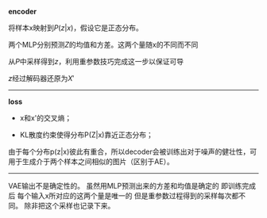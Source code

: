 **encoder**

将样本x映射到$P(z|x)$，假设它是正态分布。

两个MLP分别预测$Z$的均值和方差。这两个量随x的不同而不同


从$P$中采样得到$z$，利用重参数技巧完成这一步以保证可导

$z$经过解码器还原为$X'$

---

**loss**

- x和x'的交叉熵；

- KL散度约束使得分布P(Z|x)靠近正态分布；

由于每个分布p(z|x)彼此有重合，所以decoder会被训练出对于噪声的健壮性，可用于生成介于两个样本之间相似的图片（区别于AE）。

---

VAE输出不是确定性的。
虽然用MLP预测出来的方差和均值是确定的
即训练完成后 每个输入x所对应的这两个量是唯一的
但是重参数过程得到的采样每次都不同。
除非把这个采样也记录下来。